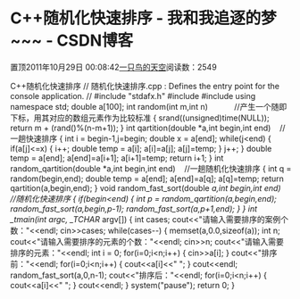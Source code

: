 
# C++随机化快速排序 - 我和我追逐的梦~~~ - CSDN博客


置顶2011年10月29日 00:08:42[一只鸟的天空](https://me.csdn.net/heyongluoyao8)阅读数：2549


C++随机化快速排序
// 随机化快速排序.cpp : Defines the entry point for the console application.
//
\#include "stdafx.h"
\#include<iostream>
\#include<ctime>
using namespace std;
double a[100];
int random(int m,int n)            //产生一个随即下标，用其对应的数组元素作为比较标准
{
srand((unsigned)time(NULL));
return m + (rand()%(n-m+1));
}
int qartition(double *a,int begin,int end)    //一趟快速排序
{
int i = begin-1,j=begin;
double x = a[end];
while(j<end)
{
if(a[j]<=x)
{
i++;
double temp = a[i];
a[i]=a[j];
a[j]=temp;
}
j++;
}
double temp = a[end];
a[end]=a[i+1];
a[i+1]=temp;
return i+1;
}
int random_qartition(double *a,int begin,int end)    //一趟随机化快速排序
{
int q = random(begin,end);
double temp = a[end];
a[end]=a[q];
a[q]=temp;
return qartition(a,begin,end);
}
void random_fast_sort(double *a,int begin,int end)   //随机化快速排序
{
if(begin<end)
{
int p = random_qartition(a,begin,end);
random_fast_sort(a,begin,p-1);
random_fast_sort(a,p+1,end);
}
}
int _tmain(int argc, _TCHAR* argv[])
{
int cases;
cout<<"请输入需要排序的案例个数："<<endl;
cin>>cases;
while(cases--)
{
memset(a,0.0,sizeof(a));
int n;
cout<<"请输入需要排序的元素的个数："<<endl;
cin>>n;
cout<<"请输入需要排序的元素："<<endl;
int i = 0;
for(i=0;i<n;i++)
{
cin>>a[i];
}
cout<<"排序前："<<endl;
for(i=0;i<n;i++)
{
cout<<a[i]<<" ";
}
cout<<endl;
random_fast_sort(a,0,n-1);
cout<<"排序后："<<endl;
for(i=0;i<n;i++)
{
cout<<a[i]<<" ";
}
cout<<endl;
}
system("pause");
return 0;
}


